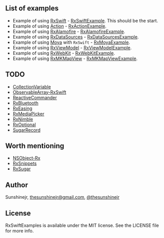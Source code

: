 ## List of examples
- Example of using [RxSwift](https://github.com/ReactiveX/RxSwift) - [RxSwiftExample](https://github.com/DroidsOnRoids/RxSwiftExamples/tree/master/RxSwiftExample). This should be the start.
- Example of using [Action](https://github.com/RxSwiftCommunity/Action) - [RxActionExample](https://github.com/DroidsOnRoids/RxSwiftExamples/tree/master/RxActionExample).
- Example of using [RxAlamofire](https://github.com/RxSwiftCommunity/RxAlamofire/) - [RxAlamofireExample](https://github.com/DroidsOnRoids/RxSwiftExamples/tree/master/RxAlamofireExample).
- Example of using [RxDataSources](https://github.com/RxSwiftCommunity/RxDataSources/) - [RxDataSourcesExample](https://github.com/DroidsOnRoids/RxSwiftExamples/tree/master/RxDataSourcesExample).
- Example of using [Moya](https://github.com/Moya/Moya/) with `RxSwift` - [RxMoyaExample](https://github.com/DroidsOnRoids/RxSwiftExamples/tree/master/RxMoyaExample).
- Example of using [RxViewModel](https://github.com/RxSwiftCommunity/RxViewModel/) - [RxViewModelExample](https://github.com/DroidsOnRoids/RxSwiftExamples/tree/master/RxViewModelExample).
- Example of using [RxWebKit](https://github.com/RxSwiftCommunity/RxWebKit) -
[RxWebKitExample](https://github.com/DroidsOnRoids/RxSwiftExamples/tree/master/RxWebKitExample).
- Example of using [RxMKMapView](https://github.com/RxSwiftCommunity/RxMKMapView) -
[RxMKMapViewExample](https://github.com/DroidsOnRoids/RxSwiftExamples/tree/master/RxMKMapViewExample).

## TODO
- [CollectionVariable](https://github.com/gitdoapp/CollectionVariable)
- [ObservableArray-RxSwift](https://github.com/safx/ObservableArray-RxSwift)
- [ReactiveCommander](https://github.com/pepibumur/ReactiveCommander)
- [RxBluetooth](https://github.com/SideEffects-xyz/RxBluetooth)
- [RxEasing](https://github.com/lintmachine/RxEasing)
- [RxMediaPicker](https://github.com/ruipfcosta/RxMediaPicker)
- [RxNimble](https://github.com/RxSwiftCommunity/RxNimble)
- [RxOptional](https://github.com/RxSwiftCommunity/RxOptional)
- [SugarRecord](https://github.com/pepibumur/SugarRecord)

## Worth mentioning
- [NSObject-Rx](https://github.com/RxSwiftCommunity/NSObject-Rx)
- [RxSnippets](https://github.com/RxSwiftCommunity/RxSnippets)
- [RxSugar](https://github.com/RxSugar/RxSugar)

## Author

Sunshinejr, thesunshinejr@gmail.com, <a href="https://twitter.com/thesunshinejr">@thesunshinejr</a>

## License

RxSwiftExamples is available under the MIT license. See the LICENSE file for more info.

